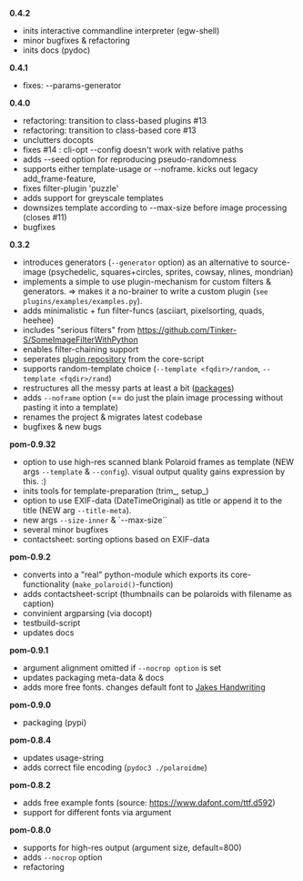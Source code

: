 **0.4.2**
- inits interactive commandline interpreter (egw-shell)
- minor bugfixes & refactoring
- inits docs (pydoc)

**0.4.1**
- fixes: --params-generator 

**0.4.0** 
- refactoring: transition to class-based plugins #13
- refactoring: transition to class-based core #13
- unclutters docopts
- fixes #14 : cli-opt --config doesn't work with relative paths
- adds --seed option for reproducing pseudo-randomness
- supports either template-usage or --noframe. kicks out legacy add_frame-feature,
- fixes filter-plugin 'puzzle'
- adds support for greyscale templates
- downsizes template according to --max-size before image processing (closes #11)
- bugfixes

**0.3.2**
- introduces generators (`--generator` option) as an alternative to source-image
  (psychedelic, squares+circles, sprites, cowsay, nlines, mondrian)
- implements a simple to use plugin-mechanism for custom filters & generators.
  => makes it a no-brainer to write a custom plugin (`see plugins/examples/examples.py`).
- adds minimalistic + fun filter-funcs (asciiart, pixelsorting, quads, heehee)
- includes "serious filters" from https://github.com/Tinker-S/SomeImageFilterWithPython
- enables filter-chaining support
- seperates [plugin repository](https://github.com/s3h10r/egw-plugins) from the core-script
- supports random-template choice (`--template <fqdir>/random`, `--template <fqdir>/rand`)
- restructures all the messy parts at least a bit ([packages](https://docs.python.org/3.6/tutorial/modules.html#packages))
- adds `--noframe` option (== do just the plain image processing without pasting it into a template)
- renames the project & migrates latest codebase
- bugfixes & new bugs

**pom-0.9.32**
- option to use high-res scanned blank Polaroid frames as template
  (NEW args `--template` & `--config`). visual output quality
  gains expression by this. :)
- inits tools for template-preparation (trim_, setup_)
- option to use EXIF-data (DateTimeOriginal) as title or append it to the title
  (NEW arg `--title-meta`).
- new args `--size-inner` & `--max-size``
- several minor bugfixes
- contactsheet: sorting options based on EXIF-data

**pom-0.9.2**
- converts into a "real" python-module which exports its core-functionality (`make_polaroid()`-function)
- adds contactsheet-script (thumbnails can be polaroids with filename as caption)
- convinient argparsing (via docopt)
- testbuild-script
- updates docs

**pom-0.9.1**
- argument alignment omitted if `--nocrop option` is set
- updates packaging meta-data & docs
- adds more free fonts. changes default font to [Jakes Handwriting](https://www.dafont.com/jakeshandwriting.font)

**pom-0.9.0**
- packaging (pypi)

**pom-0.8.4**
- updates usage-string
- adds correct file encoding (`pydoc3 ./polaroidme`)

**pom-0.8.2**
- adds free example fonts (source: https://www.dafont.com/ttf.d592)
- support for different fonts via argument

**pom-0.8.0**
- supports for high-res output (argument size, default=800)
- adds `--nocrop` option
- refactoring
